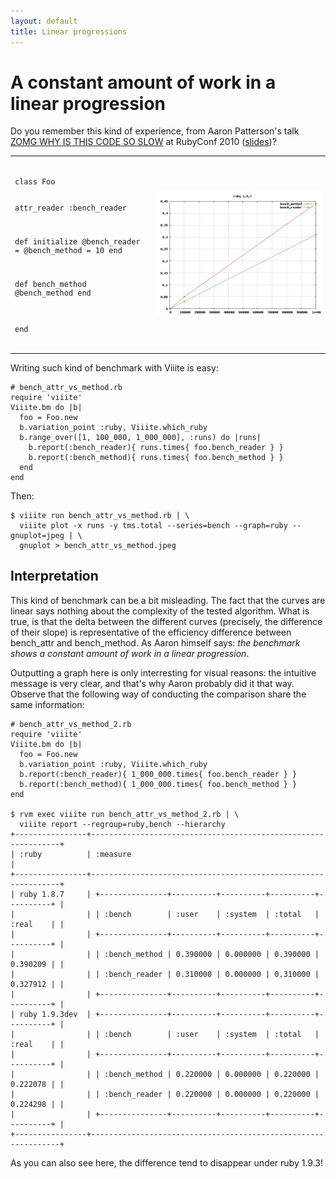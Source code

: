 ```yaml
---
layout: default
title: Linear progressions
---
```

# A constant amount of work in a linear progression

Do you remember this kind of experience, from Aaron Patterson's talk [ZOMG WHY IS THIS CODE SO SLOW](http://confreaks.net/videos/427-rubyconf2010-zomg-why-is-this-code-so-slow) at RubyConf 2010 ([slides](http://www.slideshare.net/tenderlove/zomg-why-is-this-code-so-slow))?

<table><tr>
<td><pre><code class="ruby">
class Foo
  
  attr_reader :bench_reader
  
  def initialize
    @bench_reader = @bench_method = 10
  end
  
  def bench_method
    @bench_method
  end
  
end
</code></pre></td>
<td>
<img src="images/bench_attr-1.8.7.jpeg" alt="attr_reader vs. method"/>
</td>
</tr>
</table>

Writing such kind of benchmark with Viiite is easy:

    # bench_attr_vs_method.rb
    require 'viiite'
    Viiite.bm do |b|
      foo = Foo.new
      b.variation_point :ruby, Viiite.which_ruby
      b.range_over([1, 100_000, 1_000_000], :runs) do |runs|
        b.report(:bench_reader){ runs.times{ foo.bench_reader } }
        b.report(:bench_method){ runs.times{ foo.bench_method } }
      end
    end

Then:

    $ viiite run bench_attr_vs_method.rb | \
      viiite plot -x runs -y tms.total --series=bench --graph=ruby --gnuplot=jpeg | \
      gnuplot > bench_attr_vs_method.jpeg

## Interpretation

This kind of benchmark can be a bit misleading. The fact that the curves are linear says nothing about the complexity of the tested algorithm. What is true, is that the delta between the different curves (precisely, the difference of their slope) is representative of the efficiency difference between bench_attr and bench_method. As Aaron himself says: *the benchmark shows a constant amount of work in a linear progression*.

Outputting a graph here is only interresting for visual reasons: the intuitive message is very clear, and that's why Aaron probably did it that way. Observe that the following way of conducting the comparison share the same information:

    # bench_attr_vs_method_2.rb
    require 'viiite'
    Viiite.bm do |b|
      foo = Foo.new
      b.variation_point :ruby, Viiite.which_ruby
      b.report(:bench_reader){ 1_000_000.times{ foo.bench_reader } }
      b.report(:bench_method){ 1_000_000.times{ foo.bench_method } }
    end

    $ rvm exec viiite run bench_attr_vs_method_2.rb | \
      viiite report --regroup=ruby,bench --hierarchy 
    +----------------+---------------------------------------------------------------+
    | :ruby          | :measure                                                      |
    +----------------+---------------------------------------------------------------+
    | ruby 1.8.7     | +---------------+----------+----------+----------+----------+ |
    |                | | :bench        | :user    | :system  | :total   | :real    | |
    |                | +---------------+----------+----------+----------+----------+ |
    |                | | :bench_method | 0.390000 | 0.000000 | 0.390000 | 0.390209 | |
    |                | | :bench_reader | 0.310000 | 0.000000 | 0.310000 | 0.327912 | |
    |                | +---------------+----------+----------+----------+----------+ |
    | ruby 1.9.3dev  | +---------------+----------+----------+----------+----------+ |
    |                | | :bench        | :user    | :system  | :total   | :real    | |
    |                | +---------------+----------+----------+----------+----------+ |
    |                | | :bench_method | 0.220000 | 0.000000 | 0.220000 | 0.222078 | |
    |                | | :bench_reader | 0.220000 | 0.000000 | 0.220000 | 0.224298 | |
    |                | +---------------+----------+----------+----------+----------+ |
    +----------------+---------------------------------------------------------------+

As you can also see here, the difference tend to disappear under ruby 1.9.3!
